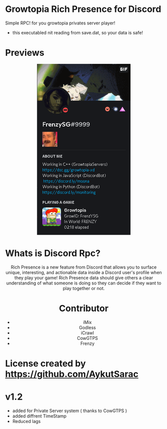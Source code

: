 # Growtopia Rich Presence for Discord
Simple RPC! for you growtopia privates server player!
- this executabled nit reading from save.dat, so your data is safe!

# Previews
<p align="center">
<img src="./bin/pajangan.jpg"/>
<a align="center">

# Whats is Discord Rpc?
Rich Presence is a new feature from Discord that allows you to surface unique, interesting, and actionable data inside a Discord user's profile when they play your game! Rich Presence data should give others a clear understanding of what someone is doing so they can decide if they want to play together or not.

# Contributor
- iMix
- Godless
- iCrawl
- CowGTPS
- Frenzy

 # License created by https://github.com/AykutSarac
 # v1.2
 - added for Private Server system ( thanks to CowGTPS )
 - added diffrent TimeStamp
 - Reduced lags

